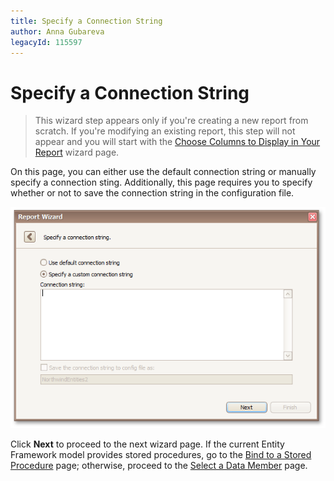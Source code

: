 ```yaml
---
title: Specify a Connection String
author: Anna Gubareva
legacyId: 115597
---
```

# Specify a Connection String
> This wizard step appears only if you're creating a new report from scratch. If you're modifying an existing report, this step will not appear and you will start with the [Choose Columns to Display in Your Report](../choose-columns-to-display-in-your-report.md) wizard page.

On this page, you can either use the default connection string or manually specify a connection sting. Additionally, this page requires you to specify whether or not to save the connection string in the configuration file.

![RD_ReportWizard_EFSpecifyConnectionString](../../../../../../images/img122089.png)

Click **Next** to proceed to the next wizard page. If the current Entity Framework model provides stored procedures, go to the [Bind to a Stored Procedure](bind-to-a-stored-procedure.md) page; otherwise, proceed to the [Select a Data Member](select-a-data-member.md) page.